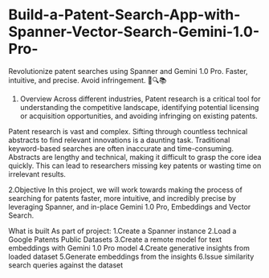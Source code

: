 # Build-a-Patent-Search-App-with-Spanner-Vector-Search-Gemini-1.0-Pro-
Revolutionize patent searches using Spanner and Gemini 1.0 Pro. Faster, intuitive, and precise. Avoid infringement. 🚀🔍📚
1. Overview
Across different industries, Patent research is a critical tool for understanding the competitive landscape, identifying potential licensing or acquisition opportunities, and avoiding infringing on existing patents.

Patent research is vast and complex. Sifting through countless technical abstracts to find relevant innovations is a daunting task. Traditional keyword-based searches are often inaccurate and time-consuming. Abstracts are lengthy and technical, making it difficult to grasp the core idea quickly. This can lead to researchers missing key patents or wasting time on irrelevant results.

2.Objective
In this project, we will work towards making the process of searching for patents faster, more intuitive, and incredibly precise by leveraging Spanner, and in-place Gemini 1.0 Pro, Embeddings and Vector Search.

What is built
As part of project:
1.Create a Spanner instance
2.Load a Google Patents Public Datasets
3.Create a remote model for text embeddings with Gemini 1.0 Pro model
4.Create generative insights from loaded dataset
5.Generate embeddings from the insights
6.Issue similarity search queries against the dataset

